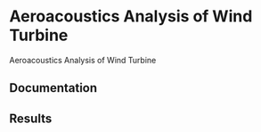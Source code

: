 # Aeroacoustics Analysis of Wind Turbine

Aeroacoustics Analysis of Wind Turbine

## Documentation

## Results

